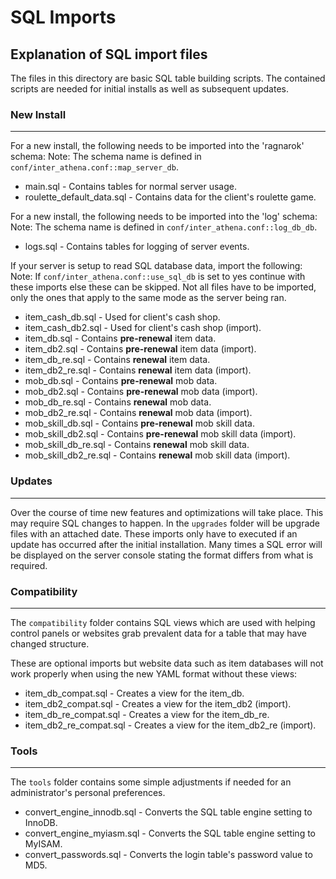 # SQL Imports

## Explanation of SQL import files

The files in this directory are basic SQL table building scripts. The contained scripts are needed for initial installs as well as subsequent updates.

### New Install
---
For a new install, the following needs to be imported into the 'ragnarok' schema:
Note: The schema name is defined in `conf/inter_athena.conf::map_server_db`.

* main.sql - Contains tables for normal server usage.
* roulette_default_data.sql - Contains data for the client's roulette game.

For a new install, the following needs to be imported into the 'log' schema:
Note: The schema name is defined in `conf/inter_athena.conf::log_db_db`.

* logs.sql - Contains tables for logging of server events.

If your server is setup to read SQL database data, import the following:
Note: If `conf/inter_athena.conf::use_sql_db` is set to yes continue with these imports else these can be skipped. Not all files have to be imported, only the ones that apply to the same mode as the server being ran.

* item_cash_db.sql - Used for client's cash shop.
* item_cash_db2.sql - Used for client's cash shop (import).
* item_db.sql - Contains __pre-renewal__ item data.
* item_db2.sql - Contains __pre-renewal__ item data (import).
* item_db_re.sql - Contains __renewal__ item data.
* item_db2_re.sql - Contains __renewal__ item data (import).
* mob_db.sql - Contains __pre-renewal__ mob data.
* mob_db2.sql - Contains __pre-renewal__ mob data (import).
* mob_db_re.sql - Contains __renewal__ mob data.
* mob_db2_re.sql - Contains __renewal__ mob data (import).
* mob_skill_db.sql - Contains __pre-renewal__ mob skill data.
* mob_skill_db2.sql - Contains __pre-renewal__ mob skill data (import).
* mob_skill_db_re.sql - Contains __renewal__ mob skill data.
* mob_skill_db2_re.sql - Contains __renewal__ mob skill data (import).

### Updates
---
Over the course of time new features and optimizations will take place. This may require SQL changes to happen. In the `upgrades` folder will be upgrade files with an attached date.
These imports only have to executed if an update has occurred after the initial installation. Many times a SQL error will be displayed on the server console stating the format differs from what is required.

### Compatibility
---
The `compatibility` folder contains SQL views which are used with helping control panels or websites grab prevalent data for a table that may have changed structure.

These are optional imports but website data such as item databases will not work properly when using the new YAML format without these views:

* item_db_compat.sql - Creates a view for the item_db.
* item_db2_compat.sql - Creates a view for the item_db2 (import).
* item_db_re_compat.sql - Creates a view for the item_db_re.
* item_db2_re_compat.sql - Creates a view for the item_db2_re (import).

### Tools
---
The `tools` folder contains some simple adjustments if needed for an administrator's personal preferences.

* convert_engine_innodb.sql - Converts the SQL table engine setting to InnoDB.
* convert_engine_myiasm.sql - Converts the SQL table engine setting to MyISAM.
* convert_passwords.sql - Converts the login table's password value to MD5.
